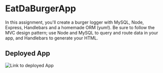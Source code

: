 # EatDaBurgerApp

In this assignment, you'll create a burger logger with MySQL, Node, Express, Handlebars and a homemade ORM (yum!). Be sure to follow the MVC design pattern; use Node and MySQL to query and route data in your app, and Handlebars to generate your HTML.

## Deployed App

![Link to deployed App](https://rocky-headland-54238.herokuapp.com/)
